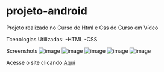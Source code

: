 # projeto-android
Projeto realizado no Curso de Html e Css do Curso em Vídeo

Tcenologias Utilizadas:
-HTML
-CSS

Screenshots
![image](https://user-images.githubusercontent.com/90051803/188289645-f931f3fc-197e-4242-b5b8-e43a3b57f434.png)
![image](https://user-images.githubusercontent.com/90051803/188289657-bfc94cdb-4282-4be9-90b3-20566ccb7faa.png)
![image](https://user-images.githubusercontent.com/90051803/188289665-8793a972-3496-4d1b-81e0-8452ba094f96.png)
![image](https://user-images.githubusercontent.com/90051803/188289674-09041ae0-f1bb-4d22-a420-bddd356a0786.png)
![image](https://user-images.githubusercontent.com/90051803/188289684-93ddd411-06da-4393-a566-46f621da40b6.png)






Acesse o site clicando
[Aqui](https://jordemar-d-bousquet.github.io/projeto-android/)
